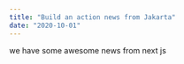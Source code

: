 ```yaml
---
title: "Build an action news from Jakarta"
date: "2020-10-01"
---
```


we have some awesome news from next js